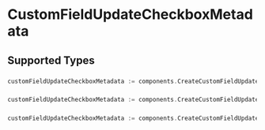 # CustomFieldUpdateCheckboxMetadata


## Supported Types

### 

```go
customFieldUpdateCheckboxMetadata := components.CreateCustomFieldUpdateCheckboxMetadataStr(string{/* values here */})
```

### 

```go
customFieldUpdateCheckboxMetadata := components.CreateCustomFieldUpdateCheckboxMetadataInteger(int64{/* values here */})
```

### 

```go
customFieldUpdateCheckboxMetadata := components.CreateCustomFieldUpdateCheckboxMetadataBoolean(bool{/* values here */})
```


